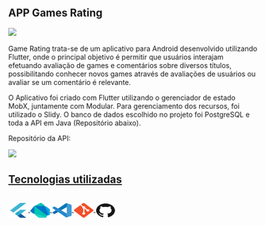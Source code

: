 ## APP Games Rating

<a href="https://play.google.com/store/apps/details?id=br.com.luisot.gamesrating">
    <img src="https://cdn.rawgit.com/steverichey/google-play-badge-svg/master/img/fr_get.svg" width="20%">
</a>

Game Rating trata-se de um aplicativo para Android desenvolvido utilizando Flutter, onde o principal objetivo é permitir que usuários interajam efetuando avaliação de games e comentários sobre diversos títulos, possibilitando conhecer novos games através de avaliações de usuários ou avaliar se um comentário é relevante.

O Aplicativo foi criado com Flutter utilizando o gerenciador de estado MobX, juntamente com Modular. Para gerenciamento dos recursos, foi utilizado o Slidy. O banco de dados escolhido no projeto foi PostgreSQL e toda a API em Java (Repositório abaixo).

Repositório da API:
<div>
<a href="https://github.com/welbertFC/APIGamesRating">
 <img height="100em" src="https://github-readme-stats.vercel.app/api/pin/?username=welbertFC&repo=APIGamesRating&show_owner=true&theme=gotham"/>
<div>
  
  
  ## Tecnologias utilizadas
  
  <div style="display: inline_block"><br>
  <img align="center" alt="New-Jv" height="30" width="40" src="https://raw.githubusercontent.com/devicons/devicon/master/icons/flutter/flutter-original.svg">
  <img align="center" alt="New-Sp" height="30" width="40" src="https://raw.githubusercontent.com/devicons/devicon/master/icons/dart/dart-original.svg">
    <img align="center" alt="New-Gh" height="30" width="40" src="https://raw.githubusercontent.com/devicons/devicon/master/icons/vscode/vscode-original.svg">
  <img align="center" alt="New-Jv" height="30" width="40" src="https://raw.githubusercontent.com/devicons/devicon/master/icons/git/git-original.svg">
  <img align="center" alt="New-Gh" height="30" width="40" src="https://raw.githubusercontent.com/devicons/devicon/master/icons/github/github-original.svg">
  
</div>
